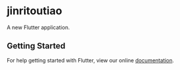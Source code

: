 # jinritoutiao

A new Flutter application.

## Getting Started

For help getting started with Flutter, view our online
[documentation](https://flutter.io/).
